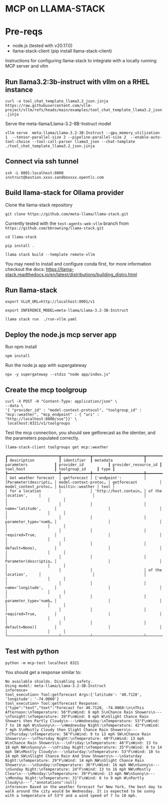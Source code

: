 # MCP on LLAMA-STACK

# Pre-reqs
* node.js (tested with v20.17.0)
* llama-stack-client  (pip install llama-stack-client)

Instructions for configuring llama-stack to integrate with a locally running MCP server and vllm

## Run llama3.2:3b-instruct with vllm on a RHEL instance 

`curl -o tool_chat_template_llama3.2_json.jinja https://raw.githubusercontent.com/vllm-project/vllm/refs/heads/main/examples/tool_chat_template_llama3.2_json.jinja`

Serve the meta-llama/Llama-3.2-8B-Instruct model

`vllm serve  meta-llama/Llama-3.2-3B-Instruct --gpu_memory_utilization 1  --tensor-parallel-size 2 --pipeline-parallel-size 2  --enable-auto-tool-choice --tool-call-parser llama3_json --chat-template ./tool_chat_template_llama3.2_json.jinja `

## Connect via ssh tunnel

`ssh -L 8001:localhost:8000 instruct@bastion.xxxx.sandboxxxx.opentlc.com`

## Build llama-stack for Ollama provider

Clone the llama-stack repository

`git clone https://github.com/meta-llama/llama-stack.git`

Currently tested with the `test-agents-web-vllm` branch from `https://github.com/bbrowning/llama-stack.git`

`cd llama-stack`

`pip install .`

`llama stack build --template remote-vllm`

You may need to install and configure conda first, for more information checkout the docs: https://llama-stack.readthedocs.io/en/latest/distributions/building_distro.html

## Run llama-stack

`export VLLM_URL=http://localhost:8001/v1      `

`export INFERENCE_MODEL=meta-llama/Llama-3.2-3B-Instruct  `

`llama stack run  ./run-vllm.yaml`

## Deploy the node.js mcp server app

Run npm install

`npm install`

Run the node.js app with supergateway

`npx -y supergateway --stdio "node app/index.js"`


## Create the mcp toolgroup 

```
curl -X POST -H "Content-Type: application/json" \
--data \
'{ "provider_id" : "model-context-protocol", "toolgroup_id" : "mcp::weather", "mcp_endpoint" : { "uri" : "http://localhost:8000/sse"}}' \
 localhost:8321/v1/toolgroups 
 ```

Test the mcp connection, you should see getforecast as the identier, and the parameters populated correctly.

`llama-stack-client toolgroups get mcp::weather `
```
┏━━━━━━━━━━━━━━━━━━━━━━━┳━━━━━━━━━━━━━┳━━━━━━━━━━━━━━━━━━━━━━━┳━━━━━━━━━━━━━━━━━━━━━━━┳━━━━━━━━━━━━━━━━━━━━━━━┳━━━━━━━━━━━━━━━━━━━━━━┳━━━━━━━━━━━━━━━━━━━━━━━┳━━━━━━━━━━━━━━━━━━┳━━━━━━┓
┃ description           ┃ identifier  ┃ metadata              ┃ parameters            ┃ provider_id           ┃ provider_resource_id ┃ tool_host             ┃ toolgroup_id     ┃ type ┃
┡━━━━━━━━━━━━━━━━━━━━━━━╇━━━━━━━━━━━━━╇━━━━━━━━━━━━━━━━━━━━━━━╇━━━━━━━━━━━━━━━━━━━━━━━╇━━━━━━━━━━━━━━━━━━━━━━━╇━━━━━━━━━━━━━━━━━━━━━━╇━━━━━━━━━━━━━━━━━━━━━━━╇━━━━━━━━━━━━━━━━━━╇━━━━━━┩
│ Get weather forecast  │ getforecast │ {'endpoint':          │ [Parameter(descripti… │ model-context-protoc… │ getforecast          │ model_context_protoc… │ builtin::weather │ tool │
│ for a location        │             │ 'http://host.contain… │ of the location',     │                       │                      │                       │                  │      │
│                       │             │                       │ name='latitude',      │                       │                      │                       │                  │      │
│                       │             │                       │ parameter_type='numb… │                       │                      │                       │                  │      │
│                       │             │                       │ required=True,        │                       │                      │                       │                  │      │
│                       │             │                       │ default=None),        │                       │                      │                       │                  │      │
│                       │             │                       │ Parameter(descriptio… │                       │                      │                       │                  │      │
│                       │             │                       │ of the location',     │                       │                      │                       │                  │      │
│                       │             │                       │ name='longitude',     │                       │                      │                       │                  │      │
│                       │             │                       │ parameter_type='numb… │                       │                      │                       │                  │      │
│                       │             │                       │ required=True,        │                       │                      │                       │                  │      │
│                       │             │                       │ default=None)]        │                       │                      │                       │                  │      │
└───────────────────────┴─────────────┴───────────────────────┴───────────────────────┴───────────────────────┴──────────────────────┴───────────────────────┴──────────────────┴──────┘
```


## Test with python


`python -m mcp-test localhost 8321`

You should get a response similar to:

```
No available shields. Disabling safety.
Using model: meta-llama/Llama-3.2-3B-Instruct
inference> 
tool_execution> Tool:getforecast Args:{'latitude': '40.7128', 'longitude': '-74.0060'}
tool_execution> Tool:getforecast Response:{"type":"text","text":"Forecast for 40.7128, -74.0060:\n\nThis Afternoon:\nTemperature: 56°F\nWind: 8 mph S\nChance Rain Showers\n---\nTonight:\nTemperature: 39°F\nWind: 8 mph W\nSlight Chance Rain Showers then Partly Cloudy\n---\nWednesday:\nTemperature: 53°F\nWind: 7 to 10 mph W\nSunny\n---\nWednesday Night:\nTemperature: 42°F\nWind: 7 mph S\nMostly Cloudy then Slight Chance Rain Showers\n---\nThursday:\nTemperature: 56°F\nWind: 9 to 13 mph SW\nChance Rain Showers\n---\nThursday Night:\nTemperature: 40°F\nWind: 13 mph W\nChance Rain Showers\n---\nFriday:\nTemperature: 46°F\nWind: 13 to 18 mph NW\nSunny\n---\nFriday Night:\nTemperature: 35°F\nWind: 8 to 14 mph SW\nMostly Cloudy\n---\nSaturday:\nTemperature: 53°F\nWind: 10 to 14 mph SW\nSlight Chance Rain And Snow Showers\n---\nSaturday Night:\nTemperature: 29°F\nWind: 14 mph NW\nSlight Chance Rain Showers\n---\nSunday:\nTemperature: 36°F\nWind: 16 mph NW\nSunny\n---\nSunday Night:\nTemperature: 24°F\nWind: 13 to 16 mph NW\nMostly Clear\n---\nMonday:\nTemperature: 39°F\nWind: 13 mph NW\nSunny\n---\nMonday Night:\nTemperature: 31°F\nWind: 6 to 9 mph W\nPartly Cloudy\n---","annotations":null}
inference> Based on the weather forecast for New York, the best day to walk around the city would be Wednesday. It is expected to be sunny with a temperature of 53°F and a wind speed of 7 to 10 mph.
```
